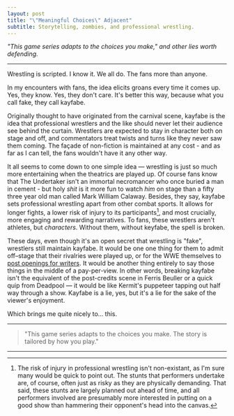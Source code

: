 ```yaml
---
layout: post
title: "\"Meaningful Choices\" Adjacent"
subtitle: Storytelling, zombies, and professional wrestling.
---
```


_"This game series adapts to the choices you make," and other lies worth defending._

---

Wrestling is scripted. I know it. We all do. The fans more than anyone.

In my encounters with fans, the idea elicits groans every time it comes up. Yes, they know. Yes, they don't care. It's better this way, because what you call fake, they call kayfabe. 

Originally thought to have originated from the carnival scene, kayfabe is the idea that professional wrestlers and the like should never let their audience see behind the curtain. Wrestlers are expected to stay in character both on stage and off, and commentators treat twists and turns like they never saw them coming. The façade of non-fiction is maintained at any cost - and as far as I can tell, the fans wouldn't have it any other way. 

It all seems to come down to one simple idea — wrestling is just so much more entertaining when the theatrics are played up. Of course fans know that The Undertaker isn't an immortal necromancer who once buried a man in cement - but holy _shit_ is it more fun to watch *him* on stage than a fifty three year old man called Mark William Calaway. Besides, they say, kayfabe sets professional wrestling apart from other combat sports. It allows for longer fights, a lower risk of injury to its participants[^1], and most crucially, more engaging and rewarding narratives. To fans, these wrestlers aren't athletes, but *characters*. Without them, without keyfabe, the spell is broken. 

These days, even though it's an open secret that wrestling is "fake", wrestlers still maintain kayfabe. It would be one one thing for them to admit off–stage that their rivalries were played up, or for the WWE themselves to [post openings for writers](https://wwecorp.wd5.myworkdayjobs.com/wwecorp/). It would be another thing entirely to say those things in the middle of a pay-per-view. In other words, breaking kayfabe isn't the equivalent of the post-credits scene in Ferris Beuller or a quick quip from Deadpool — it would be like Kermit's puppeteer tapping out half way through a show. Kayfabe is a lie, yes, but it's a lie for the sake of the viewer's enjoyment. 

Which brings me quite nicely to... this.

---

> "This game series adapts to the choices you make. The story is tailored by how you play."

---

[^1]: The risk of injury in professional wrestling isn't non-existant, as I'm sure many would be quick to point out. The stunts that performers undertake are, of course, often just as risky as they are physically demanding. That said, these stunts are largely planned out ahead of time, and all performers involved are presumably more interested in putting on a good show than hammering their opponent's head into the canvas. 
